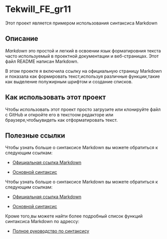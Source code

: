 # Tekwill_FE_gr11

Этот проект является примером использования синтаксиса Markdown

## Описание 

<em>Markdown</em> это простой и легкий в освоении язык форматировния текста часто используемый в проектной документации и веб-страницах. Этот файл README написан Markdown.

В этом проекте я включила ссылку на официальную страницу Markdown и показала как формировать текст,используя различные функции,такие как выделение полужирным шрифтом и создание списков.

## Как использовать этот проект 

Чтобы использовать этот проект просто загрузите или клонируйте файл с GitHub и откройте его в текстоом редакторе или браузере,чтобыувидеть как отформатировать текст.

## Полезные ссылки 

Чтобы узнать больше о синтаксисе Markdown вы можете обратиться к следующим ссылкам:

- [Официальная ссылка Markdown](https://www.markdownguide.org/cheat-sheet/)

- [Основной синтаксис](https://www.markdownguide.org/cheat-sheet/#basic-syntax)

Чтобы узнать больше о синтаксисе Markdown вы можете обратиться к следующим ссылкам:

- [Официальная ссылка Markdown](https://www.markdownguide.org/cheat-sheet/)

- [Основной синтаксис](https://www.markdownguide.org/cheat-sheet/#basic-syntax)

Кроме того,вы можете найти более подробный список функций синтаксиса Markdown по адрессу:

- [Полное руководство по синтаксису](https://www.markdownguide.org/cheat-sheet/#extended-syntax)  



